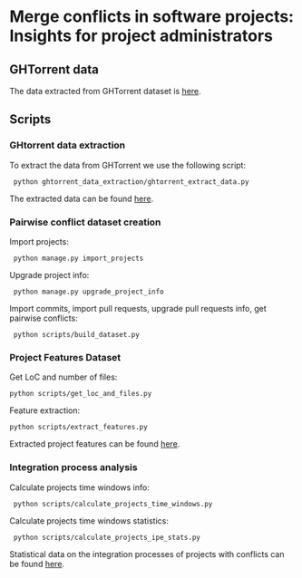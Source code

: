 # Merge conflicts in software projects: Insights for project administrators

## GHTorrent data

The data extracted from GHTorrent dataset is [here](https://github.com/aolmedo/pairwise_conflicts_dataset/tree/main/ghtorrent_data).

## Scripts

### GHtorrent data extraction

To extract the data from GHTorrent we use the following script:

     python ghtorrent_data_extraction/ghtorrent_extract_data.py

The extracted data can be found [here](https://github.com/aolmedo/pairwise_conflicts_dataset/tree/main/ghtorrent_data).

### Pairwise conflict dataset creation

Import projects:

     python manage.py import_projects

Upgrade project info:

     python manage.py upgrade_project_info

Import commits, import pull requests, upgrade pull requests info, get pairwise conflicts:

     python scripts/build_dataset.py

### Project Features Dataset

Get LoC and number of files:

    python scripts/get_loc_and_files.py

Feature extraction:

    python scripts/extract_features.py

Extracted project features can be found [here](https://github.com/aolmedo/pairwise_conflicts_dataset/blob/main/results/projects_features.csv).

### Integration process analysis

Calculate projects time windows info:

     python scripts/calculate_projects_time_windows.py

Calculate projects time windows statistics:

     python scripts/calculate_projects_ipe_stats.py

Statistical data on the integration processes of projects with conflicts can be found [here](https://github.com/aolmedo/pairwise_conflicts_dataset/blob/main/results/projects_ipe_stats.csv).
